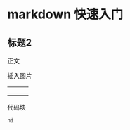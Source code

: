 # markdown 快速入门

## 标题2

正文![]()

插入图片

|      |      |      |
| ---- | ---- | ---- |
|      |      |      |
|      |      |      |
|      |      |      |

代码块

```html
ni 
```

